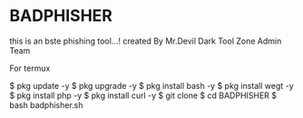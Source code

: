 # BADPHISHER

this is an bste phishing tool...!
created By Mr.Devil Dark Tool Zone Admin Team

For termux

$ pkg update -y
$ pkg upgrade -y
$ pkg install bash -y
$ pkg install wegt -y
$ pkg install php -y
$ pkg install curl -y
$ git clone 
$ cd BADPHISHER
$ bash badphisher.sh

